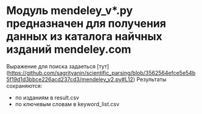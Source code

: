 # Модуль mendeley_v*.py предназначен для получения данных из каталога найчных изданий mendeley.com

Выражение для поиска задаеться [тут] (https://github.com/sagrityanin/scientific_parsing/blob/3562564efce5e54b5f19d1d3bbce226acd237cd3/mendeley_v2.py#L12)
Результаты сохраняются:
- по изданиям в result.csv
- по ключевым словам в keyword_list.csv
